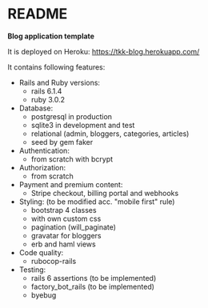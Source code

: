 # README

**Blog application template**

It is deployed on Heroku:
https://tkk-blog.herokuapp.com/

It contains following features:
  - Rails and Ruby versions:
    - rails 6.1.4
    - ruby 3.0.2
  - Database:
    - postgresql in production
    - sqlite3 in development and test
    - relational (admin, bloggers, categories, articles)
    - seed by gem faker
  - Authentication:
    - from scratch with bcrypt
  - Authorization:
    - from scratch
  - Payment and premium content:
    - Stripe checkout, billing portal and webhooks
  - Styling: (to be modified acc. "mobile first" rule)
    - bootstrap 4 classes
    - with own custom css
    - pagination (will_paginate)
    - gravatar for bloggers
    - erb and haml views
  - Code quality:
    - rubocop-rails
  - Testing:
    - rails 6 assertions (to be implemented)
    - factory_bot_rails (to be implemented)
    - byebug
